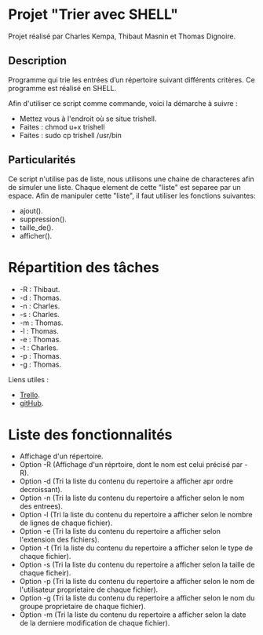 # Projet "Trier avec SHELL"

Projet réalisé par Charles Kempa, Thibaut Masnin et Thomas Dignoire.

## Description

Programme qui trie les entrées d’un répertoire suivant différents critères. Ce programme est réalisé en SHELL.

Afin d'utiliser ce script comme commande, voici la démarche à suivre :

* Mettez vous à l'endroit où se situe trishell.
* Faites : chmod u+x trishell
* Faites : sudo cp trishell /usr/bin

## Particularités

Ce script n'utilise pas de liste, nous utilisons une chaine de characteres afin de simuler une liste.
Chaque element de cette "liste" est separee par un espace.
Afin de manipuler cette "liste", il faut utiliser les fonctions suivantes:

* ajout().
* suppression().
* taille_de().
* afficher().

# Répartition des tâches

* -R : Thibaut.
* -d : Thomas.
* -n : Charles.
* -s : Charles.
* -m : Thomas.
* -l : Thomas.
* -e : Thomas.
* -t : Charles.
* -p : Thomas.
* -g : Thomas.

Liens utiles :

* [Trello](https://trello.com/b/2FQoZzJh/projet-shell).
* [gitHub](https://github.com/iDrack/TriShell).

# Liste des fonctionnalités

* Affichage d'un répertoire.
* Option -R (Affichage d'un réprtoire, dont le nom est celui précisé par -R).
* Option -d (Tri la liste du contenu du repertoire a afficher apr ordre decroissant).
* Option -n (Tri la liste du contenu du repertoire a afficher selon le nom des entrees).
* Option -l (Tri la liste du contenu du repertoire a afficher selon le nombre de lignes de chaque fichier).
* Option -e (Tri la liste du contenu du repertoire a afficher selon l'extension des fichiers).
* Option -t (Tri la liste du contenu du repertoire a afficher selon le type de chaque fichier).
* Option -s (Tri la liste du contenu du repertoire a afficher selon la taille de chaque ficheir).
* Option -p (Tri la liste du contenu du repertoire a afficher selon le nom de l'utilisateur proprietaire de chaque fichier).
* Option -g (Tri la liste du contenu du repertoire a afficher selon le nom du groupe proprietaire de chaque fichier).
* Option -m (Tri la liste du contenu du repertoire a afficher selon la date de la derniere modification de chaque fichier).
